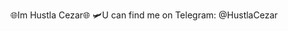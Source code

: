 🌐Im Hustla Cezar🌐 
🛩️U can find me on Telegram:
@HustlaCezar

<!---
HustlaCezar/HustlaCezar is a ✨ special ✨ repository because its `README.md` (this file) appears on your GitHub profile.
You can click the Preview link to take a look at your changes.
--->
